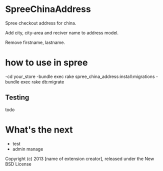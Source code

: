 SpreeChinaAddress
=================

Spree checkout address for china.

Add city, city-area and reciver name to address model.

Remove firstname, lastname.

how to use in spree
=======

-cd your_store
-bundle exec rake spree_china_address:install:migrations
-bundle exec rake db:migrate

Testing
-------

todo

What's the next
=======

- test
- admin manage

Copyright (c) 2013 [name of extension creator], released under the New BSD License
